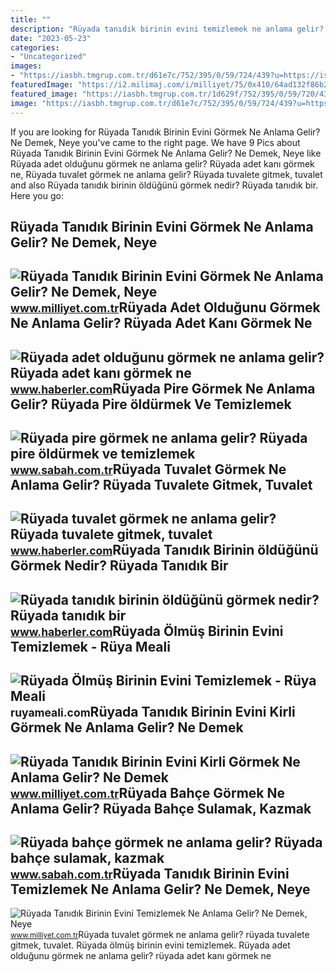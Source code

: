 ```yaml
---
title: ""
description: "Rüyada tanıdık birinin evini temizlemek ne anlama gelir? ne demek, neye"
date: "2023-05-23"
categories:
- "Uncategorized"
images:
- "https://iasbh.tmgrup.com.tr/d61e7c/752/395/0/59/724/439?u=https://isbh.tmgrup.com.tr/sbh/2021/08/31/ruyada-pire-gormek-ne-anlama-gelir-ruyada-pire-oldurmek-ne-demek-1630389477581.jpg"
featuredImage: "https://i2.milimaj.com/i/milliyet/75/0x410/64ad132f86b24a351cdf8df7.jpg"
featured_image: "https://iasbh.tmgrup.com.tr/1d629f/752/395/0/59/720/437?u=https://isbh.tmgrup.com.tr/sbh/2021/09/10/ruyada-bahce-gormek-ne-anlama-gelir-ruyada-bahce-sulamak-ne-demek-1631260924505.jpg"
image: "https://iasbh.tmgrup.com.tr/d61e7c/752/395/0/59/724/439?u=https://isbh.tmgrup.com.tr/sbh/2021/08/31/ruyada-pire-gormek-ne-anlama-gelir-ruyada-pire-oldurmek-ne-demek-1630389477581.jpg"
---
```


If you are looking for Rüyada Tanıdık Birinin Evini Görmek Ne Anlama Gelir? Ne Demek, Neye you've came to the right page. We have 9 Pics about Rüyada Tanıdık Birinin Evini Görmek Ne Anlama Gelir? Ne Demek, Neye like Rüyada adet olduğunu görmek ne anlama gelir? Rüyada adet kanı görmek ne, Rüyada tuvalet görmek ne anlama gelir? Rüyada tuvalete gitmek, tuvalet and also Rüyada tanıdık birinin öldüğünü görmek nedir? Rüyada tanıdık bir. Here you go:

Rüyada Tanıdık Birinin Evini Görmek Ne Anlama Gelir? Ne Demek, Neye
-------------------------------------------------------------------

 ![Rüyada Tanıdık Birinin Evini Görmek Ne Anlama Gelir? Ne Demek, Neye](https://i2.milimaj.com/i/milliyet/75/0x410/64ad132f86b24a351cdf8df7.jpg) <small>www.milliyet.com.tr</small>Rüyada Adet Olduğunu Görmek Ne Anlama Gelir? Rüyada Adet Kanı Görmek Ne
-----------------------------------------------------------------------

 ![Rüyada adet olduğunu görmek ne anlama gelir? Rüyada adet kanı görmek ne](https://i.hbrcdn.com/haber/2020/10/22/ruyada-adet-oldugunu-gormek-ne-anlama-gelir-13685251_7258_amp.jpg) <small>www.haberler.com</small>Rüyada Pire Görmek Ne Anlama Gelir? Rüyada Pire öldürmek Ve Temizlemek
----------------------------------------------------------------------

 ![Rüyada pire görmek ne anlama gelir? Rüyada pire öldürmek ve temizlemek](https://iasbh.tmgrup.com.tr/d61e7c/752/395/0/59/724/439?u=https://isbh.tmgrup.com.tr/sbh/2021/08/31/ruyada-pire-gormek-ne-anlama-gelir-ruyada-pire-oldurmek-ne-demek-1630389477581.jpg) <small>www.sabah.com.tr</small>Rüyada Tuvalet Görmek Ne Anlama Gelir? Rüyada Tuvalete Gitmek, Tuvalet
----------------------------------------------------------------------

 ![Rüyada tuvalet görmek ne anlama gelir? Rüyada tuvalete gitmek, tuvalet](https://i.hbrcdn.com/haber/2020/08/17/ruyada-tuvalet-gormek-ne-anlama-gelir-ruyada-13514342_1504_amp.jpg) <small>www.haberler.com</small>Rüyada Tanıdık Birinin öldüğünü Görmek Nedir? Rüyada Tanıdık Bir
----------------------------------------------------------------

 ![Rüyada tanıdık birinin öldüğünü görmek nedir? Rüyada tanıdık bir](https://i.hbrcdn.com/haber/2023/02/23/ruyada-tanidik-birinin-oldugunu-gormek-nedir-15653338_1089_amp.jpg) <small>www.haberler.com</small>Rüyada Ölmüş Birinin Evini Temizlemek - Rüya Meali
--------------------------------------------------

 ![Rüyada Ölmüş Birinin Evini Temizlemek - Rüya Meali](http://ruyameali.com/wp-content/uploads/2025/07/1-12-810x540.jpg) <small>ruyameali.com</small>Rüyada Tanıdık Birinin Evini Kirli Görmek Ne Anlama Gelir? Ne Demek
-------------------------------------------------------------------

 ![Rüyada Tanıdık Birinin Evini Kirli Görmek Ne Anlama Gelir? Ne Demek](https://i2.milimaj.com/i/milliyet/75/0x410/64ad363f86b24a351cdf8fc8.jpg) <small>www.milliyet.com.tr</small>Rüyada Bahçe Görmek Ne Anlama Gelir? Rüyada Bahçe Sulamak, Kazmak
-----------------------------------------------------------------

 ![Rüyada bahçe görmek ne anlama gelir? Rüyada bahçe sulamak, kazmak](https://iasbh.tmgrup.com.tr/1d629f/752/395/0/59/720/437?u=https://isbh.tmgrup.com.tr/sbh/2021/09/10/ruyada-bahce-gormek-ne-anlama-gelir-ruyada-bahce-sulamak-ne-demek-1631260924505.jpg) <small>www.sabah.com.tr</small>Rüyada Tanıdık Birinin Evini Temizlemek Ne Anlama Gelir? Ne Demek, Neye
-----------------------------------------------------------------------

 ![Rüyada Tanıdık Birinin Evini Temizlemek Ne Anlama Gelir? Ne Demek, Neye](https://image.milimaj.com/i/milliyet/75/0x0/64ad369f86b24a351cdf8fd6.jpg) <small>www.milliyet.com.tr</small>Rüyada tuvalet görmek ne anlama gelir? rüyada tuvalete gitmek, tuvalet. Rüyada ölmüş birinin evini temizlemek. Rüyada adet olduğunu görmek ne anlama gelir? rüyada adet kanı görmek ne

